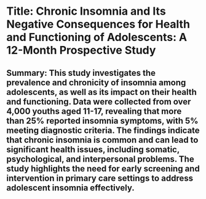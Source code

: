 # Title: Chronic Insomnia and Its Negative Consequences for Health and Functioning of Adolescents: A 12-Month Prospective Study

## Summary: This study investigates the prevalence and chronicity of insomnia among adolescents, as well as its impact on their health and functioning. Data were collected from over 4,000 youths aged 11-17, revealing that more than 25% reported insomnia symptoms, with 5% meeting diagnostic criteria. The findings indicate that chronic insomnia is common and can lead to significant health issues, including somatic, psychological, and interpersonal problems. The study highlights the need for early screening and intervention in primary care settings to address adolescent insomnia effectively.